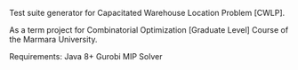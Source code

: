Test suite generator for Capacitated Warehouse Location Problem [CWLP].

As a term project for Combinatorial Optimization [Graduate Level] Course of the Marmara University.

Requirements:
Java 8+
Gurobi MIP Solver
